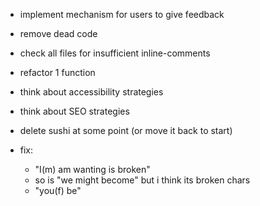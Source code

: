 - implement mechanism for users to give feedback
- remove dead code
- check all files for insufficient inline-comments
- refactor 1 function
- think about accessibility strategies
- think about SEO strategies

- delete sushi at some point (or move it back to start)

- fix:
    - "I(m) am wanting is broken"
    - so is "we might become" but i think its broken chars
    - "you(f) be"
